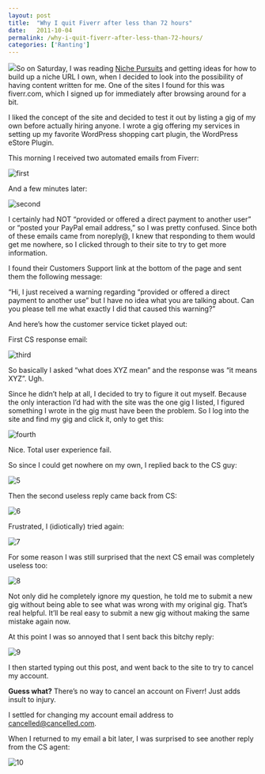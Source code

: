 ```yaml
---
layout: post
title:  "Why I quit Fiverr after less than 72 hours"
date:   2011-10-04
permalink: /why-i-quit-fiverr-after-less-than-72-hours/
categories: ['Ranting']
---
```


<img src="/images/fiversucks.jpg" class="post-thumb alignleft">So on Saturday, I was reading [Niche Pursuits](http://www.nichepursuits.com/) and getting ideas for how to build up a niche URL I own, when I decided to look into the possibility of having content written for me. One of the sites I found for this was fiverr.com, which I signed up for immediately after browsing around for a bit.

I liked the concept of the site and decided to test it out by listing a gig of my own before actually hiring anyone. I wrote a gig offering my services in setting up my favorite WordPress shopping cart plugin, the WordPress eStore Plugin.

This morning I received two automated emails from Fiverr:

![first](/images/fiver1.png)

And a few minutes later:

![second](/images/fiver2.png)

I certainly had NOT “provided or offered a direct payment to another user” or “posted your PayPal email address,” so I was pretty confused. Since both of these emails came from noreply@, I knew that responding to them would get me nowhere, so I clicked through to their site to try to get more information.

I found their Customers Support link at the bottom of the page and sent them the following message:

“Hi, I just received a warning regarding “provided or offered a direct payment to another use” but I have no idea what you are talking about. Can you please tell me what exactly I did that caused this warning?”

And here’s how the customer service ticket played out:

First CS response email:

![third](/images/fiver3.png)

So basically I asked “what does XYZ mean” and the response was “it means XYZ”. Ugh.

Since he didn’t help at all, I decided to try to figure it out myself. Because the only interaction I’d had with the site was the one gig I listed, I figured something I wrote in the gig must have been the problem. So I log into the site and find my gig and click it, only to get this:

![fourth](/images/fiver4.png)

Nice. Total user experience fail.

So since I could get nowhere on my own, I replied back to the CS guy:

![5](/images/fiver5.png)

Then the second useless reply came back from CS:

![6](/images/fiver6.png)

Frustrated, I (idiotically) tried again:

![7](/images/fiver7.png)

For some reason I was still surprised that the next CS email was completely useless too:

![8](/images/fiver8.png)

Not only did he completely ignore my question, he told me to submit a new gig without being able to see what was wrong with my original gig. That’s real helpful. It’ll be real easy to submit a new gig without making the same mistake again now.

At this point I was so annoyed that I sent back this bitchy reply:

![9](/images/fiver9.png)

I then started typing out this post, and went back to the site to try to cancel my account.

**Guess what?** There’s no way to cancel an account on Fiverr! Just adds insult to injury.

I settled for changing my account email address to cancelled@cancelled.com.

When I returned to my email a bit later, I was surprised to see another reply from the CS agent:

![10](/images/fiver10.png)